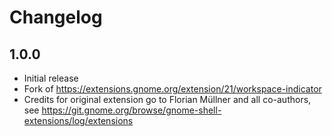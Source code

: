 # Changelog

## 1.0.0

* Initial release
* Fork of https://extensions.gnome.org/extension/21/workspace-indicator
* Credits for original extension go to Florian Müllner and all co-authors, see https://git.gnome.org/browse/gnome-shell-extensions/log/extensions
